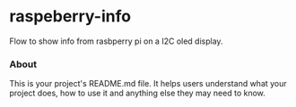 raspeberry-info
===============

Flow to show info from rasbperry pi on a I2C oled display.

### About

This is your project's README.md file. It helps users understand what your
project does, how to use it and anything else they may need to know.
